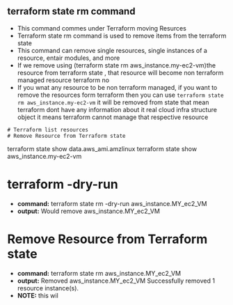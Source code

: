 ## terraform state rm command
- This command commes under Terraform moving Resurces
- Terraform state rm command is used to remove items from the terraform state 
- This command can remove single resources, single instances of a resource, entair modules, and more 
- If we remove using (terraform state rm aws_instance.my-ec2-vm)the resource from terraform state , that resource will become non terraform managed resource terraform no
- If you wnat any resource to be non terraform managed, if you want to remove the resources form terraform then you can use `terraform state rm aws_instance.my-ec2-vm` it will be removed from state that mean terraform dont have any information about it real cloud infra structure object it means terraform cannot manage that respective resource 
```t
# Terraform list resources
# Remove Resource from Terraform state
```

terraform  state show data.aws_ami.amzlinux
terraform  state show aws_instance.my-ec2-vm

# terraform **-dry-run**
- **command:** terraform state rm -dry-run aws_instance.MY_ec2_VM
- **output:**  Would remove aws_instance.MY_ec2_VM

#  Remove Resource from Terraform state
- **command:**  terraform state rm aws_instance.MY_ec2_VM 
- **output:** 
          Removed aws_instance.MY_ec2_VM
          Successfully removed 1 resource instance(s).
- **NOTE:**  this wil
